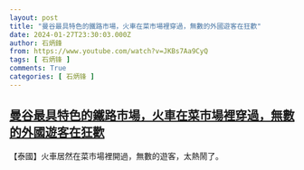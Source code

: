 ```yaml
---
layout: post
title: "曼谷最具特色的鐵路市場，火車在菜市場裡穿過，無數的外國遊客在狂歡"
date: 2024-01-27T23:30:03.000Z
author: 石炳鋒
from: https://www.youtube.com/watch?v=JKBs7Aa9CyQ
tags: [ 石炳锋 ]
comments: True
categories: [ 石炳锋 ]
---
```

<!--1706398203000-->
[曼谷最具特色的鐵路市場，火車在菜市場裡穿過，無數的外國遊客在狂歡](https://www.youtube.com/watch?v=JKBs7Aa9CyQ)
------

<div>
【泰國】火車居然在菜市場裡開過，無數的遊客，太熱鬧了。
</div>
